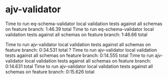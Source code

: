 # ajv-validator

Time to run eq-schema-validator local validation tests against all schemas on feature branch: 1:46.39 total
Time to run eq-schema-validator local validation tests against all schemas on feature branch: 1:46.66 total

Time to run ajv-validator local validation tests against all schemas on feature branch: 0:34.531 total ? 
Time to run ajv-validator local validation tests against all schemas on feature branch: 0:14.555 total
Time to run ajv-validator local validation tests against all schemas on feature branch: 0:14.631 total
Time to run ajv-validator local validation tests against all schemas on feature branch: 0:15.626 total